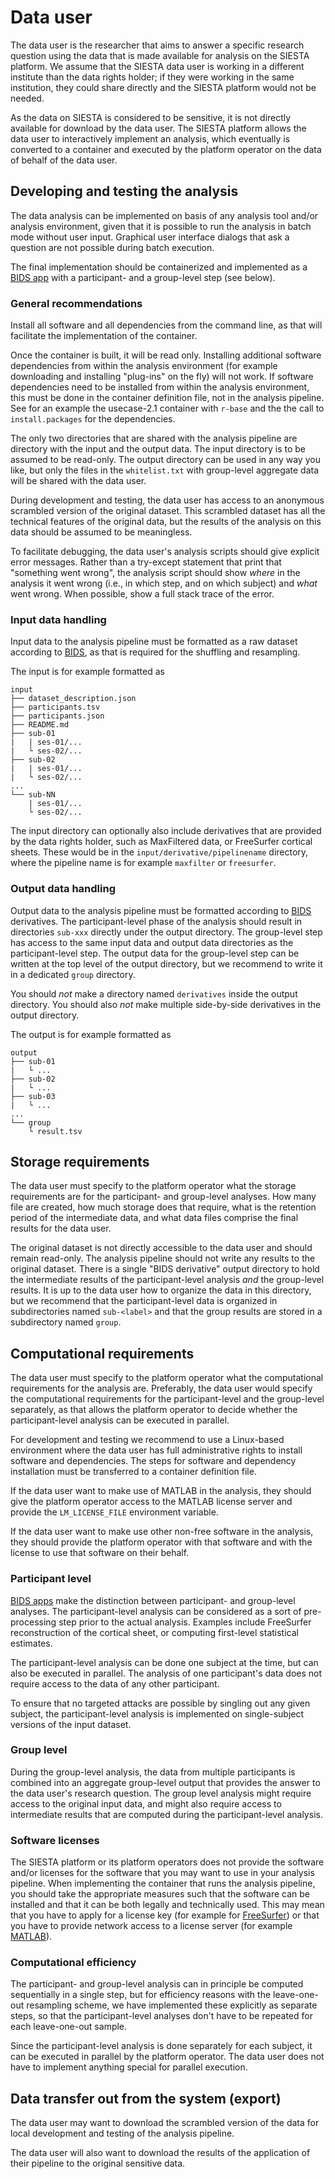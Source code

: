 # Data user

The data user is the researcher that aims to answer a specific research question using the data that is made available for analysis on the SIESTA platform. We assume that the SIESTA data user is working in a different institute than the data rights holder; if they were working in the same institution, they could share directly and the SIESTA platform would not be needed.

As the data on SIESTA is considered to be sensitive, it is not directly available for download by the data user. The SIESTA platform allows the data user to interactively implement an analysis, which eventually is converted to a container and executed by the platform operator on the data of behalf of the data user.

## Developing and testing the analysis

The data analysis can be implemented on basis of any analysis tool and/or analysis environment, given that it is possible to run the analysis in batch mode without user input. Graphical user interface dialogs that ask a question are not possible during batch execution.

The final implementation should be containerized and implemented as a [BIDS app](https://doi.org/10.1371/journal.pcbi.1005209) with a participant- and a group-level step (see below).

### General recommendations

Install all software and all dependencies from the command line, as that will facilitate the implementation of the container.

Once the container is built, it will be read only. Installing additional software dependencies from within the analysis environment (for example downloading and installing "plug-ins" on the fly) will not work. If software dependencies need to be installed from within the analysis environment, this must be done in the container definition file, not in the analysis pipeline. See for an example the usecase-2.1 container with `r-base` and the the call to `install.packages` for the dependencies.

The only two directories that are shared with the analysis pipeline are directory with the input and the output data. The input directory is to be assumed to be read-only. The output directory can be used in any way you like, but only the files in the `whitelist.txt` with group-level aggregate data will be shared with the data user.

During development and testing, the data user has access to an anonymous scrambled version of the original dataset. This scrambled dataset has all the technical features of the original data, but the results of the analysis on this data should be assumed to be meaningless.

To facilitate debugging, the data user's analysis scripts should give explicit error messages. Rather than a try-except statement that print that "something went wrong", the analysis script should show _where_ in the analysis it went wrong (i.e., in which step, and on which subject) and _what_ went wrong. When possible, show a full stack trace of the error.

### Input data handling

Input data to the analysis pipeline must be formatted as a raw dataset according to [BIDS](https://bids.neuroimaging.io), as that is required for the shuffling and resampling.

The input is for example formatted as 

```
input 
├── dataset_description.json
├── participants.tsv
├── participants.json
├── README.md
├── sub-01
|   | ses-01/...
|   └ ses-02/...
├── sub-02
|   | ses-01/...
|   └ ses-02/...
...
└── sub-NN
    | ses-01/...
    └ ses-02/...
```

The input directory can optionally also include derivatives that are provided by the data rights holder, such as MaxFiltered data, or FreeSurfer cortical sheets. These would be in the `input/derivative/pipelinename` directory, where the pipeline name is for example `maxfilter` or `freesurfer`. 

### Output data handling

Output data to the analysis pipeline must be formatted according to [BIDS](https://bids.neuroimaging.io) derivatives. The participant-level phase of the analysis should result in directories `sub-xxx` directly under the output directory. The group-level step has access to the same input data and output data directories as the participant-level step. The output data for the group-level step can be written at the top level of the output directory, but we recommend to write it in a dedicated `group` directory.

You should _not_ make a directory named `derivatives` inside the output directory. You should also _not_ make multiple side-by-side derivatives in the output directory.

The output is for example formatted as 

```
output 
├── sub-01
|   └ ...
├── sub-02
|   └ ...
├── sub-03
|   └ ...
...
└── group
    └ result.tsv
```

## Storage requirements

The data user must specify to the platform operator what the storage requirements are for the participant- and group-level analyses. How many file are created, how much storage does that require, what is the retention period of the intermediate data, and what data files comprise the final results for the data user.

The original dataset is not directly accessible to the data user and should remain read-only. The analysis pipeline should not write any results to the original dataset. There is a single "BIDS derivative" output directory to hold the intermediate results of the participant-level analysis _and_ the group-level results. It is up to the data user how to organize the data in this directory, but we recommend that the participant-level data is organized in subdirectories named `sub-<label>` and that the group results are stored in a subdirectory named `group`.

## Computational requirements

The data user must specify to the platform operator what the computational requirements for the analysis are. Preferably, the data user would specify the computational requirements for the participant-level and the group-level separately, as that allows the platform operator to decide whether the participant-level analysis can be executed in parallel.

For development and testing we recommend to use a Linux-based environment where the data user has full administrative rights to install software and dependencies. The steps for software and dependency installation must be transferred to a container definition file.

If the data user want to make use of MATLAB in the analysis, they should give the platform operator access to the MATLAB license server and provide the `LM_LICENSE_FILE` environment variable.

If the data user want to make use other non-free software in the analysis, they should provide the platform operator with that software and with the license to use that software on their behalf.

### Participant level

[BIDS apps](https://doi.org/10.1371/journal.pcbi.1005209) make the distinction between participant- and group-level analyses. The participant-level analysis can be considered as a sort of pre-processing step prior to the actual analysis. Examples include FreeSurfer reconstruction of the cortical sheet, or computing first-level statistical estimates.

The participant-level analysis can be done one subject at the time, but can also be executed in parallel. The analysis of one participant's data does not require access to the data of any other participant.

To ensure that no targeted attacks are possible by singling out any given subject, the participant-level analysis is implemented on single-subject versions of the input dataset.

### Group level

During the group-level analysis, the data from multiple participants is combined into an aggregate group-level output that provides the answer to the data user's research question. The group level analysis might require access to the original input data, and might also require access to intermediate results that are computed during the participant-level analysis.

### Software licenses

The SIESTA platform or its platform operators does not provide the software and/or licenses for the software that you may want to use in your analysis pipeline. When implementing the container that runs the analysis pipeline, you should take the appropriate measures such that the software can be installed and that it can be both legally and technically used. This may mean that you have to apply for a license key (for example for [FreeSurfer](https://surfer.nmr.mgh.harvard.edu/fswiki/License)) or that you have to provide network access to a license server (for example [MATLAB](https://nl.mathworks.com/help/install/ug/use-existing-on-premises-license-manager-with-matlab-running-on-the-cloud.html)).

### Computational efficiency

The participant- and group-level analysis can in principle be computed sequentially in a single step, but for efficiency reasons with the leave-one-out resampling scheme, we have implemented these explicitly as separate steps, so that the participant-level analyses don't have to be repeated for each leave-one-out sample. 

Since the participant-level analysis is done separately for each subject, it can be executed in parallel by the platform operator. The data user does not have to implement anything special for parallel execution.

## Data transfer out from the system (export)

The data user may want to download the scrambled version of the data for local development and testing of the analysis pipeline.

The data user will also want to download the results of the application of their pipeline to the original sensitive data.
